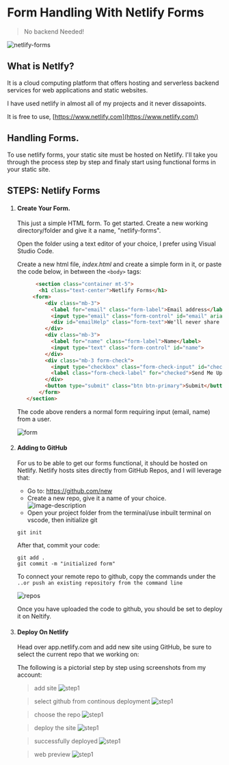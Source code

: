 # Form Handling With Netlify Forms

>No backend Needed!

![netlify-forms](../static-files/form1.png)

## What is Netlfy?

It is a cloud computing platform that offers hosting and serverless backend services for web applications and static websites.

I have used netlify in almost all of my projects and it never dissapoints.

It is free to use, [https://www.netlify.com](https://www.netlify.com/)

## Handling Forms.

To use netlify forms, your static site must be hosted on Netlify. I'll take you through the process step by step and finaly start using functional forms in your static site.

## STEPS: Netlify Forms

1. #### Create Your Form.
   
   This just a simple HTML form. To get started. Create a new working directory/folder and give it a name, "netlify-forms".

   Open the folder using a text editor of your choice, I prefer using Visual Studio Code.
   
   Create a new html file, *index.html* and create a simple form in it, or paste the code below, in between the `<body>` tags:

   ```html
         <section class="container mt-5">
          <h1 class="text-center">Netlify Forms</h1>
        <form>
            <div class="mb-3">
              <label for="email" class="form-label">Email address</label>
              <input type="email" class="form-control" id="email" aria-describedby="emailHelp">
              <div id="emailHelp" class="form-text">We'll never share your email with anyone else.</div>
            </div>
            <div class="mb-3">
              <label for="name" class="form-label">Name</label>
              <input type="text" class="form-control" id="name">
            </div>
            <div class="mb-3 form-check">
              <input type="checkbox" class="form-check-input" id="checked">
              <label class="form-check-label" for="checked">Send Me Updates</label>
            </div>
            <button type="submit" class="btn btn-primary">Submit</button>
          </form>
      </section>
   ```

   The code above renders a normal form requiring input (email, name) from a user.

   ![form](../static-files/forms.png)

2. #### Adding to GitHub
   For us to be able to get our forms functional, it should be hosted on Netlify. Netlify hosts sites directly from GitHub Repos, and I will leverage that:

   - Go to: https://github.com/new
   - Create a new repo, give it a name of your choice.
   ![image-description](../static-files/form-gh.png)
   - Open your project folder from the terminal/use inbuilt terminal on vscode, then initialize git
   ```shell
   git init
   ```

   After that, commit your code:
   ```shell
   git add .
   git commit -m "initialized form"
   ```

   To connect your remote repo to github, copy the commands under the `..or push an existing repository from the command line`

   ![repos](../static-files/form-clone.png)

   Once you have uploaded the code to github, you should be set to deploy it on Neltify.

3. #### Deploy On Netlify
   Head over app.netlify.com and add new site using GitHub, be sure to select the current repo that we working on:

   The following is a pictorial step by step using screenshots from my account:

   >add site
   ![step1](../static-files/forms-1.png)

   >select github from continous deployment
   ![step1](../static-files/forms-2.png)

   >choose the repo
   ![step1](../static-files/forms-3.png)

   >deploy the site
   ![step1](../static-files/forms-4.png)

   >successfully deployed
   ![step1](../static-files/forms-5.png)

   >web preview
   ![step1](../static-files/forms-6.png)